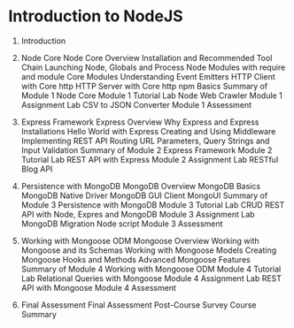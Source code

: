 # Introduction to NodeJS

1. Introduction

2. Node Core
    Node Core Overview
    Installation and Recommended Tool Chain
    Launching Node, Globals and Process
    Node Modules with require and module
    Core Modules
    Understanding Event Emitters
    HTTP Client with Core http
    HTTP Server with Core http
    npm Basics
    Summary of Module 1 Node Core
    Module 1 Tutorial Lab Node Web Crawler
    Module 1 Assignment Lab CSV to JSON Converter
    Module 1 Assessment

3. Express Framework
    Express Overview
    Why Express and Express Installations
    Hello World with Express
    Creating and Using Middleware
    Implementing REST API Routing
    URL Parameters, Query Strings and Input Validation
    Summary of Module 2 Express Framework
    Module 2 Tutorial Lab REST API with Express
    Module 2 Assignment Lab RESTful Blog API

3. Persistence with MongoDB
    MongoDB Overview
    MongoDB Basics
    MongoDB Native Driver
    MongoDB GUI Client MongoUI
    Summary of Module 3 Persistence with MongoDB
    Module 3 Tutorial Lab CRUD REST API with Node, Expres and MongoDB
    Module 3 Assignment Lab MongoDB Migration Node script
    Module 3 Assessment

4. Working with Mongoose ODM
    Mongoose Overview
    Working with Mongoose and its Schemas
    Working with Mongoose Models
    Creating Mongoose Hooks and Methods
    Advanced Mongoose Features
    Summary of Module 4 Working with Mongoose ODM
    Module 4 Tutorial Lab Relational Queries with Mongoose
    Module 4 Assignment Lab REST API with Mongoose
    Module 4 Assessment

5. Final Assessment
    Final Assessment
    Post-Course Survey
    Course Summary
